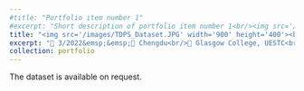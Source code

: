 ```yaml
---
#title: "Portfolio item number 1"
#excerpt: "Short description of portfolio item number 1<br/><img src='/images/500x300.png'>"
title: "<img src='/images/TDPS_Dataset.JPG' width='900' height='400'><br/><br/>TDPS Gravel Segmentation Dataset (High-Resolution)"
excerpt: "📅 3/2022&emsp;&emsp;📍 Chengdu<br/>🏫 Glasgow College, UESTC<br/>🏷️ Computer vision, segmentation<br/>"
collection: portfolio
---
```


The dataset is available on request. 



